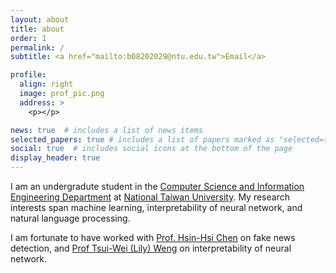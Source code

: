 ```yaml
---
layout: about
title: about
order: 1
permalink: /
subtitle: <a href="mailto:b08202029@ntu.edu.tw">Email</a>

profile:
  align: right
  image: prof_pic.png
  address: >
    <p></p>

news: true  # includes a list of news items
selected_papers: true # includes a list of papers marked as "selected={true}"
social: true  # includes social icons at the bottom of the page
display_header: true
---
```


I am an undergradute student in the [Computer Science and Information Engineering Department](https://www.csie.ntu.edu.tw) at [National Taiwan University](https://www.ntu.edu.tw). My research interests span machine learning, interpretability of neural network, and natural language processing.

I am fortunate to have worked with [Prof. Hsin-Hsi Chen](http://nlg.csie.ntu.edu.tw/advisor.php) on fake news detection, and [Prof Tsui-Wei (Lily) Weng](https://www.lilyweng.net) on interpretability of neural network.
